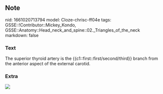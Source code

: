 ## Note
nid: 1661020713794
model: Cloze-chrisc-ff04e
tags: GSSE::!Contributor::Mickey_Kondo, GSSE::Anatomy::Head_neck_and_spine::02._Triangles_of_the_neck
markdown: false

### Text
The superior thyroid artery is the {{c1::first::first/second/third}} branch from the anterior aspect of the external carotid.

### Extra
<img src="3-s2.0-B9781437727647000208-f020-003-9781437727647.jpg">
